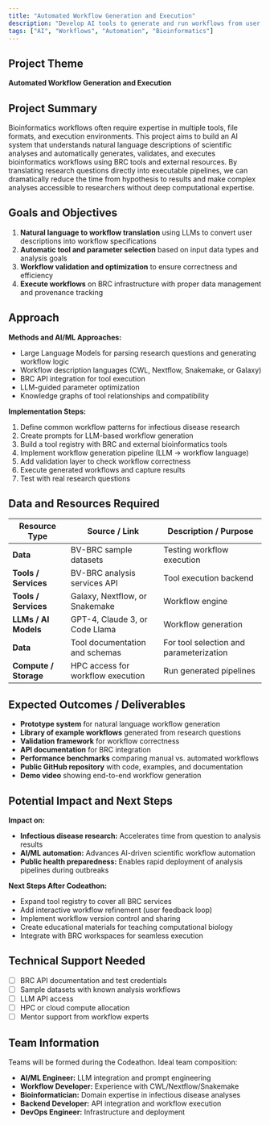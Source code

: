 ```yaml
---
title: "Automated Workflow Generation and Execution"
description: "Develop AI tools to generate and run workflows from user descriptions using data and tools from BRCs and external resources"
tags: ["AI", "Workflows", "Automation", "Bioinformatics"]
---
```


## Project Theme

**Automated Workflow Generation and Execution**

## Project Summary

Bioinformatics workflows often require expertise in multiple tools, file formats, and execution environments. This project aims to build an AI system that understands natural language descriptions of scientific analyses and automatically generates, validates, and executes bioinformatics workflows using BRC tools and external resources. By translating research questions directly into executable pipelines, we can dramatically reduce the time from hypothesis to results and make complex analyses accessible to researchers without deep computational expertise.

## Goals and Objectives

1. **Natural language to workflow translation** using LLMs to convert user descriptions into workflow specifications
2. **Automatic tool and parameter selection** based on input data types and analysis goals
3. **Workflow validation and optimization** to ensure correctness and efficiency
4. **Execute workflows** on BRC infrastructure with proper data management and provenance tracking

## Approach

**Methods and AI/ML Approaches:**

- Large Language Models for parsing research questions and generating workflow logic
- Workflow description languages (CWL, Nextflow, Snakemake, or Galaxy)
- BRC API integration for tool execution
- LLM-guided parameter optimization
- Knowledge graphs of tool relationships and compatibility

**Implementation Steps:**

1. Define common workflow patterns for infectious disease research
2. Create prompts for LLM-based workflow generation
3. Build a tool registry with BRC and external bioinformatics tools
4. Implement workflow generation pipeline (LLM → workflow language)
5. Add validation layer to check workflow correctness
6. Execute generated workflows and capture results
7. Test with real research questions

## Data and Resources Required

| Resource Type         | Source / Link                     | Description / Purpose                   |
| --------------------- | --------------------------------- | --------------------------------------- |
| **Data**              | BV-BRC sample datasets            | Testing workflow execution              |
| **Tools / Services**  | BV-BRC analysis services API      | Tool execution backend                  |
| **Tools / Services**  | Galaxy, Nextflow, or Snakemake    | Workflow engine                         |
| **LLMs / AI Models**  | GPT-4, Claude 3, or Code Llama    | Workflow generation                     |
| **Data**              | Tool documentation and schemas    | For tool selection and parameterization |
| **Compute / Storage** | HPC access for workflow execution | Run generated pipelines                 |

## Expected Outcomes / Deliverables

- **Prototype system** for natural language workflow generation
- **Library of example workflows** generated from research questions
- **Validation framework** for workflow correctness
- **API documentation** for BRC integration
- **Performance benchmarks** comparing manual vs. automated workflows
- **Public GitHub repository** with code, examples, and documentation
- **Demo video** showing end-to-end workflow generation

## Potential Impact and Next Steps

**Impact on:**

- **Infectious disease research:** Accelerates time from question to analysis results
- **AI/ML automation:** Advances AI-driven scientific workflow automation
- **Public health preparedness:** Enables rapid deployment of analysis pipelines during outbreaks

**Next Steps After Codeathon:**

- Expand tool registry to cover all BRC services
- Add interactive workflow refinement (user feedback loop)
- Implement workflow version control and sharing
- Create educational materials for teaching computational biology
- Integrate with BRC workspaces for seamless execution

## Technical Support Needed

- [ ] BRC API documentation and test credentials
- [ ] Sample datasets with known analysis workflows
- [ ] LLM API access
- [ ] HPC or cloud compute allocation
- [ ] Mentor support from workflow experts

## Team Information

Teams will be formed during the Codeathon. Ideal team composition:

- **AI/ML Engineer:** LLM integration and prompt engineering
- **Workflow Developer:** Experience with CWL/Nextflow/Snakemake
- **Bioinformatician:** Domain expertise in infectious disease analyses
- **Backend Developer:** API integration and workflow execution
- **DevOps Engineer:** Infrastructure and deployment
